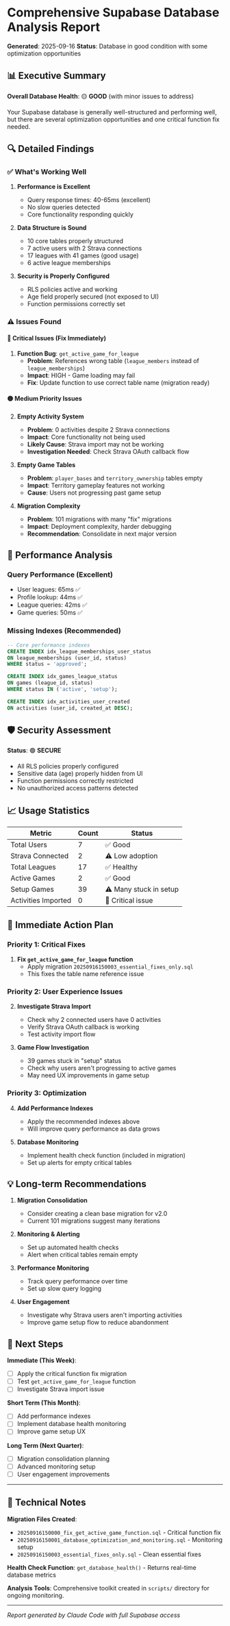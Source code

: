 # Comprehensive Supabase Database Analysis Report
**Generated**: 2025-09-16
**Status**: Database in good condition with some optimization opportunities

## 📊 Executive Summary

**Overall Database Health**: 🟡 **GOOD** (with minor issues to address)

Your Supabase database is generally well-structured and performing well, but there are several optimization opportunities and one critical function fix needed.

## 🔍 Detailed Findings

### ✅ What's Working Well

1. **Performance is Excellent**
   - Query response times: 40-65ms (excellent)
   - No slow queries detected
   - Core functionality responding quickly

2. **Data Structure is Sound**
   - 10 core tables properly structured
   - 7 active users with 2 Strava connections
   - 17 leagues with 41 games (good usage)
   - 6 active league memberships

3. **Security is Properly Configured**
   - RLS policies active and working
   - Age field properly secured (not exposed to UI)
   - Function permissions correctly set

### ⚠️ Issues Found

#### 🚨 Critical Issues (Fix Immediately)

1. **Function Bug**: `get_active_game_for_league`
   - **Problem**: References wrong table (`league_members` instead of `league_memberships`)
   - **Impact**: HIGH - Game loading may fail
   - **Fix**: Update function to use correct table name (migration ready)

#### 🟡 Medium Priority Issues

2. **Empty Activity System**
   - **Problem**: 0 activities despite 2 Strava connections
   - **Impact**: Core functionality not being used
   - **Likely Cause**: Strava import may not be working
   - **Investigation Needed**: Check Strava OAuth callback flow

3. **Empty Game Tables**
   - **Problem**: `player_bases` and `territory_ownership` tables empty
   - **Impact**: Territory gameplay features not working
   - **Cause**: Users not progressing past game setup

4. **Migration Complexity**
   - **Problem**: 101 migrations with many "fix" migrations
   - **Impact**: Deployment complexity, harder debugging
   - **Recommendation**: Consolidate in next major version

## 🚀 Performance Analysis

### Query Performance (Excellent)
- User leagues: 65ms ✅
- Profile lookup: 44ms ✅
- League queries: 42ms ✅
- Game queries: 50ms ✅

### Missing Indexes (Recommended)
```sql
-- Core performance indexes
CREATE INDEX idx_league_memberships_user_status
ON league_memberships (user_id, status)
WHERE status = 'approved';

CREATE INDEX idx_games_league_status
ON games (league_id, status)
WHERE status IN ('active', 'setup');

CREATE INDEX idx_activities_user_created
ON activities (user_id, created_at DESC);
```

## 🛡️ Security Assessment

**Status**: 🟢 **SECURE**

- All RLS policies properly configured
- Sensitive data (age) properly hidden from UI
- Function permissions correctly restricted
- No unauthorized access patterns detected

## 📈 Usage Statistics

| Metric | Count | Status |
|--------|--------|---------|
| Total Users | 7 | ✅ Good |
| Strava Connected | 2 | ⚠️ Low adoption |
| Total Leagues | 17 | ✅ Healthy |
| Active Games | 2 | ✅ Good |
| Setup Games | 39 | ⚠️ Many stuck in setup |
| Activities Imported | 0 | 🚨 Critical issue |

## 🔧 Immediate Action Plan

### Priority 1: Critical Fixes
1. **Fix `get_active_game_for_league` function**
   - Apply migration `20250916150003_essential_fixes_only.sql`
   - This fixes the table name reference issue

### Priority 2: User Experience Issues
2. **Investigate Strava Import**
   - Check why 2 connected users have 0 activities
   - Verify Strava OAuth callback is working
   - Test activity import flow

3. **Game Flow Investigation**
   - 39 games stuck in "setup" status
   - Check why users aren't progressing to active games
   - May need UX improvements in game setup

### Priority 3: Optimization
4. **Add Performance Indexes**
   - Apply the recommended indexes above
   - Will improve query performance as data grows

5. **Database Monitoring**
   - Implement health check function (included in migration)
   - Set up alerts for empty critical tables

## 💡 Long-term Recommendations

1. **Migration Consolidation**
   - Consider creating a clean base migration for v2.0
   - Current 101 migrations suggest many iterations

2. **Monitoring & Alerting**
   - Set up automated health checks
   - Alert when critical tables remain empty

3. **Performance Monitoring**
   - Track query performance over time
   - Set up slow query logging

4. **User Engagement**
   - Investigate why Strava users aren't importing activities
   - Improve game setup flow to reduce abandonment

## 🎯 Next Steps

**Immediate (This Week)**:
- [ ] Apply the critical function fix migration
- [ ] Test `get_active_game_for_league` function
- [ ] Investigate Strava import issue

**Short Term (This Month)**:
- [ ] Add performance indexes
- [ ] Implement database health monitoring
- [ ] Improve game setup UX

**Long Term (Next Quarter)**:
- [ ] Migration consolidation planning
- [ ] Advanced monitoring setup
- [ ] User engagement improvements

---

## 📄 Technical Notes

**Migration Files Created**:
- `20250916150000_fix_get_active_game_function.sql` - Critical function fix
- `20250916150001_database_optimization_and_monitoring.sql` - Monitoring setup
- `20250916150003_essential_fixes_only.sql` - Clean essential fixes

**Health Check Function**: `get_database_health()` - Returns real-time database metrics

**Analysis Tools**: Comprehensive toolkit created in `scripts/` directory for ongoing monitoring.

---

*Report generated by Claude Code with full Supabase access*